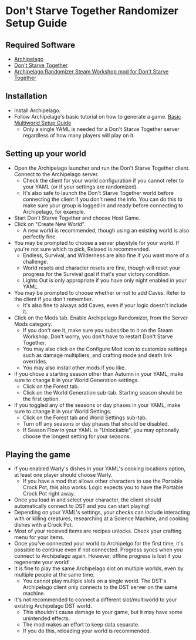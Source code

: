 # Don't Starve Together Randomizer Setup Guide

## Required Software

- [Archipelago](https://github.com/ArchipelagoMW/Archipelago/releases/latest)
- [Don't Starve Together](https://store.steampowered.com/app/322330/Dont_Starve_Together/)
- [Archipelago Randomizer Steam Workshop mod for Don't Starve Together](https://steamcommunity.com/sharedfiles/filedetails/?id=3218471273)

## Installation
- Install Archipelago.
- Follow Archipelago's basic tutorial on how to generate a game. [Basic Multiworld Setup Guide](/tutorial/Archipelago/setup/en)
    * Only a single YAML is needed for a Don't Starve Together server regardless of how many players will play on it.

## Setting up your world
- Open the Archipelago launcher and run the Don't Starve Together client. Connect to the Archipelago server.
    * Check the client for your world configuration if you cannot refer to your YAML (or if your settings are randomized).
    * It's also safe to launch the Don't Starve Together world before connecting the client if you don't need the info. You can do this
      to make sure your group is logged in and ready before connecting to Archipelago, for example.
- Start Don't Starve Together and choose Host Game.
- Click on "Create New World".
    * A new world is recommended, though using an existing world is also perfectly fine.
- You may be prompted to choose a server playstyle for your world. If you're not sure which to pick, Relaxed is recommended.
    * Endless, Survival, and Wilderness are also fine if you want more of a challenge.
    * World resets and character resets are fine, though will reset your progress for the Survival goal if that's your victory condition.
    * Lights Out is only appropriate if you have only night enabled in your YAML.
- You may be prompted to choose whether or not to add Caves. Refer to the client if you don't remember.
    * It's also fine to always add Caves, even if your logic doesn't include it.
- Click on the Mods tab. Enable Archipelago Randomizer, from the Server Mods category.
    * If you don't see it, make sure you subscribe to it on the Steam Workshop. Don't worry, you don't have to restart Don't Starve Together.
    * You may also click on the Configure Mod icon to customize settings such as damage multipliers, and crafting mode and death link overrides.
    * You may also install other mods if you like.
- If you chose a starting season other than Autumn in your YAML, make sure to change it in your World Generation settings.
    * Click on the Forest tab.
    * Click on the World Generation sub-tab. Starting season should be the first option.
- If you toggled any of the seasons or day phases in your YAML, make sure to change it in your World Settings.
    * Click on the Forest tab and World Settings sub-tab.
    * Turn off any seasons or day phases that should be disabled.
    * If Season Flow in your YAML is "Unlockable", you may optionally choose the longest setting for your seasons.

## Playing the game
- If you enabled Warly's dishes in your YAML's cooking locations option, at least one player should choose Warly.
    * If you have a mod that allows other characters to use the Portable Crock Pot, this also works. Logic expects you to have the Portable
      Crock Pot right away.
- Once you load in and select your character, the client should automatically connect to DST and you can start playing!
- Depending on your YAML's settings, your checks can include interacting with or killing creatures, researching at a Science Machine, and
  cooking dishes with a Crock Pot.
- Most of your received items are recipes unlocks. Check your crafting menu for your items.
- Once you've connected your world to Archipelgo for the first time, it's possible to continue even if not connected. Progress syncs when
  you connect to Archipelago again. However, offline progress is lost if you regenerate your world!
- It is fine to play the same Archipelago slot on multiple worlds, even by multiple people at the same time.
    * You cannot play multiple slots on a single world. The DST's Archipelago client only connects to the DST server on the same machine.
- It's not recommended to connect a different slot/multiworld to your existing Archipelago DST world.
    * This shouldn't cause damage to your game, but it may have some unintended effects.
    * The mod makes an effort to keep data separate.
    * If you do this, reloading your world is recommended.
